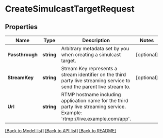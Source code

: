 # CreateSimulcastTargetRequest

## Properties
Name | Type | Description | Notes
------------ | ------------- | ------------- | -------------
**Passthrough** | **string** | Arbitrary metadata set by you when creating a simulcast target. | [optional] 
**StreamKey** | **string** | Stream Key represents a stream identifier on the third party live streaming service to send the parent live stream to. | [optional] 
**Url** | **string** | RTMP hostname including application name for the third party live streaming service. Example: &#39;rtmp://live.example.com/app&#39;. | 

[[Back to Model list]](../README.md#documentation-for-models) [[Back to API list]](../README.md#documentation-for-api-endpoints) [[Back to README]](../README.md)



